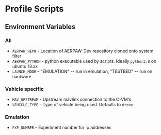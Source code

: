 # Profile Scripts

## Environment Variables

### All
* `AERPAW_REPO`     - Location of AERPAW-Dev repository cloned onto system
                      filter
* `AERPAW_PYTHON`   - python executable used by scripts. Ideally `python3.8` on
                      ubuntu 18.xx
* `LAUNCH_MODE`     - "EMULATION" -- run in emulation, "TESTBED" -- run on
                      hardware

### Vehicle specific
* `MAV_UPSTREAM`    - Upstream mavlink connection to the C-VM's
* `VEHICLE_TYPE`    - Type of vehicle being used. Defaults to `drone`

### Emulation
* `EXP_NUMBER`      - Experiment number for ip addresses

